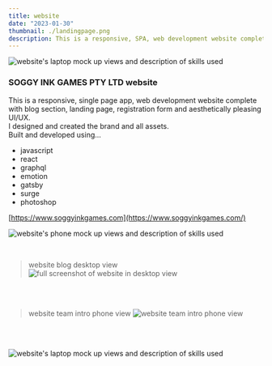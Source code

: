 ```yaml
---
title: website
date: "2023-01-30"
thumbnail: ./landingpage.png
description: This is a responsive, SPA, web development website complete with blog section, landing page, registration form and aesthetically pleasing UI/UX.
---
```


![website's laptop mock up views and description of skills used](https://res.cloudinary.com/soggy-ink-games/image/upload/v1675008023/portfolio/laptopmock_lu2g8d.gif)

### SOGGY INK GAMES PTY LTD website

This is a responsive, single page app, web development website complete with blog section, landing page, registration form and aesthetically pleasing UI/UX.
<br>
I designed and created the brand and all assets.
<br>
Built and developed using...

- javascript
- react
- graphql
- emotion
- gatsby
- surge
- photoshop

[https://www.soggyinkgames.com](https://www.soggyinkgames.com/)

<div class="kg-card kg-image-card kg-width-wide">

![website's phone mock up views and description of skills used](https://res.cloudinary.com/soggy-ink-games/image/upload/v1675007714/portfolio/iphonemock_pdtmdl.gif)

</div>

<br>

> website blog desktop view
> ![full screenshot of website in desktop view](https://res.cloudinary.com/soggy-ink-games/image/upload/v1675007790/portfolio/webpage_x8vzpg.png)

<br>
<br>

> website team intro phone view
> ![website team intro phone view](https://res.cloudinary.com/soggy-ink-games/image/upload/v1675007966/portfolio/webpageiphone_tj0ido.png)

<br>
<br>

![website's laptop mock up views and description of skills used](https://res.cloudinary.com/soggy-ink-games/image/upload/v1675007606/portfolio/webpagelaptop_vc8tfc.png)
